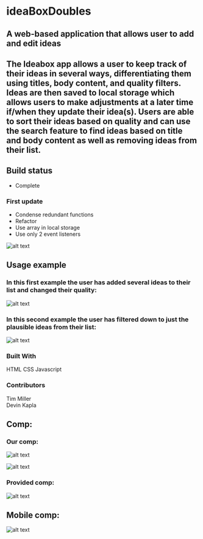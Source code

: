 # ideaBoxDoubles


## A web-based application that allows user to add and edit ideas

## The Ideabox app allows a user to keep track of their ideas in several ways, differentiating them using titles, body content, and quality filters. Ideas are then saved to local storage which allows users to make adjustments at a later time if/when they update their idea(s). Users are able to sort their ideas based on quality and can use the search feature to find ideas based on title and body content as well as removing ideas from their list.

## Build status
- Complete

### First update
- Condense redundant functions
- Refactor
- Use array in local storage
- Use only 2 event listeners

![alt text](images/ibDesk.png)

## Usage example
### In this first example the user has added several ideas to their list and changed their quality:

![alt text](images/IB1st.png)

### In this second example the user has filtered down to just the plausible ideas from their list:

![alt text](images/IB2nd.png)


### Built With
HTML
CSS
Javascript

### Contributors
Tim Miller  
Devin Kapla

## Comp:
### Our comp:
![alt text](images/ibDesk.png)

![alt text](images/IBmobile.png)

### Provided comp:
![alt text](images/idea-comp1.jpg)

## Mobile comp:
![alt text](images/ideabox-triples-02.jpg)